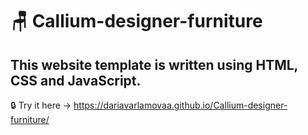 # 🪑 Callium-designer-furniture

## This website template is written using HTML, CSS and JavaScript.

🔒 Try it here -> https://dariavarlamovaa.github.io/Callium-designer-furniture/
